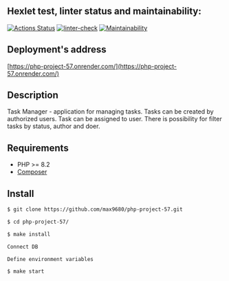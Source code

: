 ## Hexlet test, linter status and maintainability:
[![Actions Status](https://github.com/max9680/php-project-57/workflows/hexlet-check/badge.svg)](https://github.com/max9680/php-project-57/actions)
[![linter-check](https://github.com/max9680/php-project-57/actions/workflows/linter-check.yml/badge.svg)](https://github.com/max9680/php-project-57/actions/workflows/linter-check.yml)
[![Maintainability](https://api.codeclimate.com/v1/badges/163d3ae939bf61c8a711/maintainability)](https://codeclimate.com/github/max9680/php-project-57/maintainability)

## Deployment's address
[https://php-project-57.onrender.com/](https://php-project-57.onrender.com/)

## Description
Task Manager - application for managing tasks. Tasks can be created by authorized users. Task can be assigned to user.
There is possibility for filter tasks by status, author and doer.
 
## Requirements
* PHP >= 8.2
* [Composer](https://getcomposer.org/)

## Install
```sh
$ git clone https://github.com/max9680/php-project-57.git

$ cd php-project-57/

$ make install

Connect DB 

Define environment variables

$ make start
```
